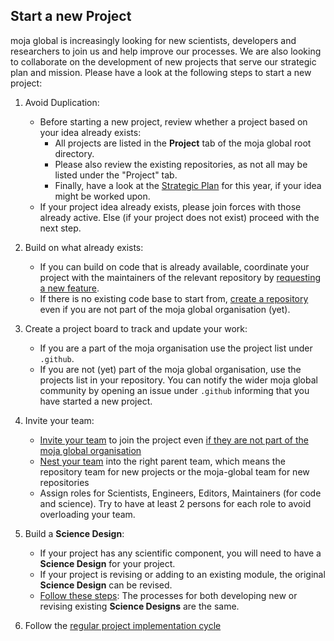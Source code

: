 ## Start a new Project

moja global is increasingly looking for new scientists, developers and researchers to join us and help improve our processes. We are also looking to collaborate on the development of new projects that serve our strategic plan and mission. Please have a look at the following steps to start a new project:

1.  Avoid Duplication:

    -   Before starting a new project, review whether a project based on your idea already exists:
        -   All projects are listed in the **Project** tab of the moja global root directory.
        -   Please also review the existing repositories, as not all may be listed under the "Project" tab.
        -   Finally, have a look at the [Strategic Plan](../Governance/STRATEGIC-PLANS.md) for this year, if your idea might be worked upon.
    -   If your project idea already exists, please join forces with those already active. Else (if your project does not exist) proceed with the next step.    

2.  Build on what already exists:

    -   If you can build on code that is already available, coordinate your project with the maintainers of the relevant repository by [requesting a new feature](https://github.com/moja-global/.github/blob/master/Contributing/How-to-Request-a-New-Feature.md).
    -   If there is no existing code base to start from, [create a repository](https://github.com/moja-global/.github/blob/master/Contributing/How-To-Create-a-Repository.md) even if you are not part of the moja global organisation (yet).

3.  Create a project board to track and update your work:

    -   If you are a part of the moja organisation use the project list under `.github`. 
    -   If you are not (yet) part of the moja global organisation, use the projects list in your repository. You can notify the wider moja global community by opening an issue under `.github` informing that you have started a new project.

4.  Invite your team:

    -   [Invite your team](https://help.github.com/en/articles/adding-organization-members-to-a-team) to join the project even [if they are not part of the moja global organisation](https://help.github.com/en/articles/adding-outside-collaborators-to-repositories-in-your-organization)
    -   [Nest your team](https://help.github.com/en/articles/moving-a-team-in-your-organizations-hierarchy) into the right parent team, which means the repository team for new projects or the moja-global team for new repositories   
    -   Assign roles for Scientists, Engineers, Editors, Maintainers (for code and science). Try to have at least 2 persons for each role to avoid overloading your team. 

5.  Build a **Science Design**:
    -   If your project has any scientific component, you will need to have a **Science Design** for your project. 
    -   If your project is revising or adding to an existing module, the original **Science Design** can be revised. 
    -   [Follow these steps](https://github.com/moja-global/.github/blob/master/Contributing/How-to-Agree-on-a-Science-Design.md): The processes for both developing new or revising existing **Science Designs** are the same.
6.  Follow the [regular project implementation cycle](How-to-Implement-a-Project.md)

